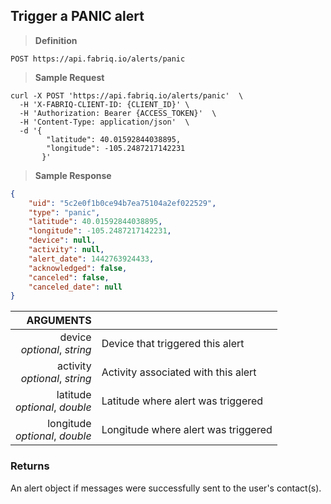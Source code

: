## Trigger a PANIC alert

> **Definition**

```text
POST https://api.fabriq.io/alerts/panic
```

> **Sample Request**

```shell
curl -X POST 'https://api.fabriq.io/alerts/panic'  \
  -H 'X-FABRIQ-CLIENT-ID: {CLIENT_ID}' \
  -H 'Authorization: Bearer {ACCESS_TOKEN}'  \
  -H 'Content-Type: application/json'  \
  -d '{                                        
        "latitude": 40.01592844038895,                    
        "longitude": -105.2487217142231                  
       }'
```

> **Sample Response**

```json
{
    "uid": "5c2e0f1b0ce94b7ea75104a2ef022529",
    "type": "panic",
    "latitude": 40.01592844038895,
    "longitude": -105.2487217142231,
    "device": null,
    "activity": null,
    "alert_date": 1442763924433,
    "acknowledged": false,
    "canceled": false,
    "canceled_date": null
}
```

ARGUMENTS ||
---------:        | -----------
device<br>*optional*, *string*  | Device that triggered this alert
activity<br>*optional*, *string*  | Activity associated with this alert
latitude<br>*optional*, *double*  | Latitude where alert was triggered
longitude<br>*optional*, *double*  | Longitude where alert was triggered


### Returns
An alert object if messages were successfully sent to the user's contact(s).
